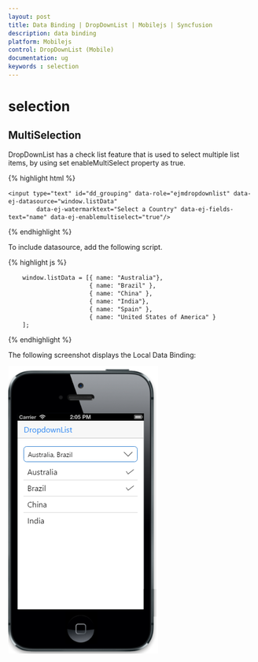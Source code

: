 ```yaml
---
layout: post
title: Data Binding | DropDownList | Mobilejs | Syncfusion
description: data binding
platform: Mobilejs
control: DropDownList (Mobile)
documentation: ug
keywords : selection 
---
```


# selection

## MultiSelection

DropDownList has a check list feature that is used to select multiple list items, by using set enableMultiSelect property as true.

{% highlight html %}

    <input type="text" id="dd_grouping" data-role="ejmdropdownlist" data-ej-datasource="window.listData"
            data-ej-watermarktext="Select a Country" data-ej-fields-text="name" data-ej-enablemultiselect="true"/>

{% endhighlight %}

To include datasource, add the following script.

{% highlight js %}

        window.listData = [{ name: "Australia"},
                           { name: "Brazil" },
                           { name: "China" },
                           { name: "India"},
                           { name: "Spain" },
                           { name: "United States of America" }
        ];

{% endhighlight %}

The following screenshot displays the Local Data Binding:

![](Selection-images/Selection-img1.png)

